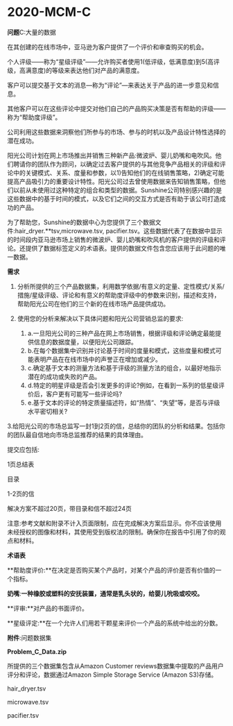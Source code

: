 # 2020-MCM-C

**问题**C:大量的数据

在其创建的在线市场中，亚马逊为客户提供了一个评价和审查购买的机会。

个人评级——称为“星级评级”——允许购买者使用1(低评级，低满意度)到5(高评级，高满意度)的等级来表达他们对产品的满意度。

客户可以提交基于文本的消息—称为“评论”—来表达关于产品的进一步意见和信息。

其他客户可以在这些评论中提交对他们自己的产品购买决策是否有帮助的评级——称为“帮助度评级”。

公司利用这些数据来洞察他们所参与的市场、参与的时机以及产品设计特性选择的潜在成功。

阳光公司计划在网上市场推出并销售三种新产品:微波炉、婴儿奶嘴和电吹风。他们聘请你的团队作为顾问，以确定过去客户提供的与其他竞争产品相关的评级和评论中的关键模式、关系、度量和参数，以1)告知他们的在线销售策略，2)确定可能提高产品吸引力的重要设计特性。阳光公司过去曾使用数据来告知销售策略，但他们以前从未使用过这种特定的组合和类型的数据。Sunshine公司特别感兴趣的是这些数据中的基于时间的模式，以及它们之间的交互方式是否有助于该公司打造成功的产品。

为了帮助您，Sunshine的数据中心为您提供了三个数据文件:hair_dryer.**tsv,microwave.tsv, pacifier.tsv。这些数据代表了在数据中显示的时间段内亚马逊市场上销售的微波炉、婴儿奶嘴和吹风机的客户提供的评级和评论。还提供了数据标签定义的术语表。提供的数据文件包含您应该用于此问题的唯一数据。

**需求**

1. 分析所提供的三个产品数据集，利用数学依据/有意义的定量、定性模式/关系/措施/星级评级、评论和有意义的帮助度评级中的参数来识别，描述和支持，帮助阳光公司在他们的三个新的在线市场产品提供成功。

2. 使用您的分析来解决以下具体问题和阳光公司营销总监的要求:
   1. a.一旦阳光公司的三种产品在网上市场销售，根据评级和评论确定最能提供信息的数据度量，以便阳光公司跟踪。
   2. b.在每个数据集中识别并讨论基于时间的度量和模式，这些度量和模式可能表明产品在在线市场中的声誉正在增加或减少。
   3. c.确定基于文本的测量方法和基于评级的测量方法的组合，以最好地指示潜在的成功或失败的产品。
   4. d.特定的明星评级是否会引发更多的评论?例如，在看到一系列的低星级评价后，客户更有可能写一些评论吗?
   5. e.基于文本的评论的特定质量描述符，如“热情”、“失望”等，是否与评级水平密切相关?

3.给阳光公司的市场总监写一封1到2页的信，总结你的团队的分析和结果。包括你的团队最自信地向市场总监推荐的结果的具体理由。

提交应包括:

1页总结表

目录

1-2页的信

解决方案不超过20页，带目录和信不超过24页

注意:参考文献和附录不计入页面限制，应在完成解决方案后显示。你不应该使用未经授权的图像和材料，其使用受到版权法的限制。确保你在报告中引用了你的观点和材料。

**术语表**

**帮助度评价:**在决定是否购买某个产品时，对某个产品的评价是否有价值的一个指标。

**奶嘴**:**一种橡胶或塑料的安抚装置，通常是乳头状的，给婴儿吮吸或咬咬。**

**评审:**对产品的书面评价。

**星级评定:**在一个允许人们用若干颗星来评价一个产品的系统中给出的分数。

**附件**:问题数据集

**Problem_C_Data.zip**

所提供的三个数据集包含从Amazon Customer reviews数据集中提取的产品用户评分和评论，数据通过Amazon Simple Storage Service (Amazon S3)存储。

hair_dryer.tsv

microwave.tsv

pacifier.tsv